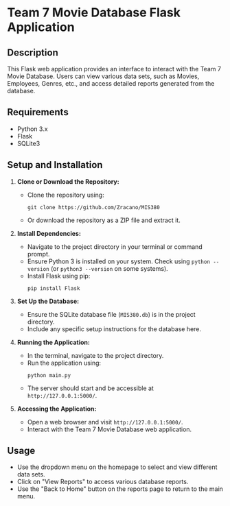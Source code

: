 # Team 7 Movie Database Flask Application

## Description

This Flask web application provides an interface to interact with the Team 7 Movie Database. Users can view various data sets, such as Movies, Employees, Genres, etc., and access detailed reports generated from the database.

## Requirements

- Python 3.x
- Flask
- SQLite3

## Setup and Installation

1. **Clone or Download the Repository:**
   - Clone the repository using:
     ```
     git clone https://github.com/Zracano/MIS380
     ```
   - Or download the repository as a ZIP file and extract it.

2. **Install Dependencies:**
   - Navigate to the project directory in your terminal or command prompt.
   - Ensure Python 3 is installed on your system. Check using `python --version` (or `python3 --version` on some systems).
   - Install Flask using pip:
     ```
     pip install Flask
     ```

3. **Set Up the Database:**
   - Ensure the SQLite database file (`MIS380.db`) is in the project directory.
   - Include any specific setup instructions for the database here.

4. **Running the Application:**
   - In the terminal, navigate to the project directory.
   - Run the application using:
     ```
     python main.py
     ```
   - The server should start and be accessible at `http://127.0.0.1:5000/`.

5. **Accessing the Application:**
   - Open a web browser and visit `http://127.0.0.1:5000/`.
   - Interact with the Team 7 Movie Database web application.

## Usage

- Use the dropdown menu on the homepage to select and view different data sets.
- Click on "View Reports" to access various database reports.
- Use the "Back to Home" button on the reports page to return to the main menu.
